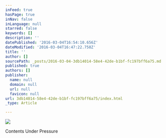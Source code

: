 ```yaml
---
inFeed: true
hasPage: true
inNav: false
inLanguage: null
starred: false
keywords: []
description: ''
datePublished: '2016-03-04T16:54:10.656Z'
dateModified: '2016-03-04T16:47:22.758Z'
title: ''
author: []
sourcePath: _posts/2016-03-04-3db14014-58e4-42de-b1bf-fc197bff6a75.md
published: true
authors: []
publisher:
  name: null
  domain: null
  url: null
  favicon: null
url: 3db14014-58e4-42de-b1bf-fc197bff6a75/index.html
_type: Article

---
```

![](https://the-grid-user-content.s3-us-west-2.amazonaws.com/56f7e1ff-634d-49c6-8e1f-74813fa31d12.jpg)

Contents Under Pressure